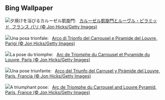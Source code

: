 ## Bing Wallpaper
![](https://www.bing.com/th?id=OHR.ParisLouvre_JA-JP0935023821_UHD.jpg&w=1000)夕焼けを浴びるカルーゼル凱旋門:&nbsp;&ensp;[カルーゼル凱旋門とルーヴル・ピラミッド, フランス パリ (© Jon Hicks/Getty Images)](https://www.bing.com/th?id=OHR.ParisLouvre_JA-JP0935023821_UHD.jpg)
<br><br/>
![](https://www.bing.com/th?id=OHR.ParisLouvre_IT-IT4671492105_UHD.jpg&w=1000)Una posa trionfale:&nbsp;&ensp;[Arco di Trionfo del Carrousel e Piramide del Louvre, Parigi (© Jon Hicks/Getty Images)](https://www.bing.com/th?id=OHR.ParisLouvre_IT-IT4671492105_UHD.jpg)
<br><br/>
![](https://www.bing.com/th?id=OHR.ParisLouvre_FR-FR5432483778_UHD.jpg&w=1000)La pose du triomphe:&nbsp;&ensp;[Arc de Triomphe du Carrousel et Pyramide du Louvre, Paris (© Jon Hicks/Getty Images)](https://www.bing.com/th?id=OHR.ParisLouvre_FR-FR5432483778_UHD.jpg)
<br><br/>
![](https://www.bing.com/th?id=OHR.ParisLouvre_ES-ES5817467821_UHD.jpg&w=1000)Una pose triunfante:&nbsp;&ensp;[Arco del Triunfo del Carrusel y Pirámide del Louvre, París, Francia (© Jon Hicks/Getty Images)](https://www.bing.com/th?id=OHR.ParisLouvre_ES-ES5817467821_UHD.jpg)
<br><br/>
![](https://www.bing.com/th?id=OHR.ParisLouvre_EN-GB6867376539_UHD.jpg&w=1000)A triumphant pose:&nbsp;&ensp;[Arc de Triomphe du Carrousel and Louvre Pyramid, Paris, France (© Jon Hicks/Getty Images)](https://www.bing.com/th?id=OHR.ParisLouvre_EN-GB6867376539_UHD.jpg)
<br><br/>
